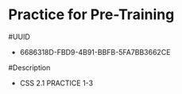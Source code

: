 Practice for Pre-Training
=========================

#UUID
 - 6686318D-FBD9-4B91-BBFB-5FA7BB3662CE

#Description
 -  CSS 2.1 PRACTICE 1-3